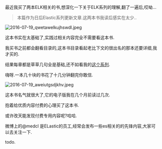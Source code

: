 最近我买了两本ELK相关的书,想深化一下关于ELK系列的理解,翻了一遍后,哎呦... 

> 本篇作为日后Elastic系列更新文章.这两本书我读后感实在太少.. 

![2016-07-19_qwetawelkujhswdl.jpeg](https://o4dyfn0ef.qnssl.com/image/2016-07-19_qwetawelkujhswdl.jpeg?imageView2/2/h/200) 

这本书实在太基础了,实践过相关内容完全不需要看这本书. 

我买书之前都会翻看目录的,这本书目录看起老比下文的很出名的那本还要详细,我才买的. 

结果每章都是草草几句全是基础,还不如看我的[这个系列](http://www.slahser.com/2016/04/21/日志监控平台搭建-关于Flume-Kafka-ELK/). 

嗨呀.一本几十块的书花了十几分钟翻完你敢信.  

![2016-07-19_aweiutgsdjkhv.jpeg](https://o4dyfn0ef.qnssl.com/image/2016-07-19_aweiutgsdjkhv.jpeg?imageView2/2/h/200) 

这本书名气就很大了,它的电子版我在几个月前读过几次. 

抱着给优质内容付费的心理买了这本书. 

或许改天能发现付费专用内容呢?哈哈. 

微博上的@medcl 是ELastic的员工,经常会发布一些es相关的的先锋内容,大家可以去关注一下. 

todo. 

